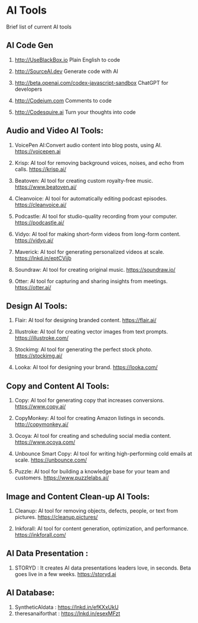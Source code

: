 # AI Tools

Brief list of current AI tools

AI Code Gen
-----------

1. http://UseBlackBox.io
Plain English to code

2. http://SourceAI.dev
Generate code with AI

3. http://beta.openai.com/codex-javascript-sandbox
ChatGPT for developers

4. http://Codeium.com
Comments to code

5. http://Codesquire.ai
Turn your thoughts into code

Audio and Video AI Tools:
-------------------------
1. VoicePen AI:Convert audio content into blog posts, using AI.
   https://voicepen.ai
   
2. Krisp: AI tool for removing background voices, noises, and echo from calls.
   https://krisp.ai/
   
3. Beatoven: AI tool for creating custom royalty-free music.
   https://www.beatoven.ai/
   
4. Cleanvoice: AI tool for automatically editing podcast episodes.
   https://cleanvoice.ai/
   
5. Podcastle: AI tool for studio-quality recording from your computer.
   https://podcastle.ai/
   
6. Vidyo: AI tool for making short-form videos from long-form content.
   https://vidyo.ai/
   
7. Maverick: AI tool for generating personalized videos at scale.
   https://lnkd.in/eptCVijb
   
8. Soundraw: AI tool for creating original music.
   https://soundraw.io/
   
9. Otter: AI tool for capturing and sharing insights from meetings.
   https://otter.ai/
   
Design AI Tools:
-------------------
1. Flair: AI tool for designing branded content.
   https://flair.ai/
   
2. Illustroke: AI tool for creating vector images from text prompts.
   https://illustroke.com/
   
3. Stockimg: AI tool for generating the perfect stock photo.
   https://stockimg.ai/
   
4. Looka: AI tool for designing your brand.
   https://looka.com/
   
Copy and Content AI Tools:
---------------------------
1. Copy: AI tool for generating copy that increases conversions.
   https://www.copy.ai/
   
2. CopyMonkey: AI tool for creating Amazon listings in seconds.
   http://copymonkey.ai/
   
3. Ocoya: AI tool for creating and scheduling social media content.
   https://www.ocoya.com/
   
4. Unbounce Smart Copy: AI tool for writing high-performing cold emails at scale.
   https://unbounce.com/
   
5. Puzzle: AI tool for building a knowledge base for your team and customers.
   https://www.puzzlelabs.ai/
   
Image and Content Clean-up AI Tools:
-------------------------------

1. Cleanup: AI tool for removing objects, defects, people, or text from pictures.
   https://cleanup.pictures/
   
2. Inkforall: AI tool for content generation, optimization, and performance.
    https://inkforall.com/

AI Data Presentation :
--------------------
1. STORYD : It creates AI data presentations leaders love, in seconds. Beta goes live in a few weeks.
https://storyd.ai

AI Database:
---------------
1. SyntheticAIdata : https://lnkd.in/efKXxUkU
2. theresanaiforthat : https://lnkd.in/esexMFzt
   
